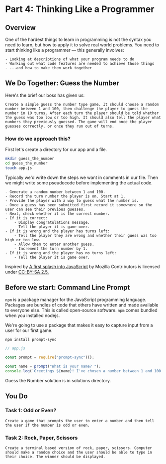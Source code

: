 # Part 4: Thinking Like a Programmer

## Overview

One of the hardest things to learn in programming is not the syntax you need to learn, but how to apply it to solve real world problems. You need to start thinking like a programmer — this generally involves: 

    - Looking at descriptions of what your program needs to do
    - Working out what code features are needed to achieve those things
    - ...and how to make them work together


## We Do Together: Guess the Number

Here's the brief our boss has given us:

    Create a simple guess the number type game. It should choose a random number between 1 and 100, then challenge the player to guess the number in 10 turns. After each turn the player should be told whether the guess was too low or too high. It should also tell the player what numbers they previously guessed. The game will end once the player guesses correctly, or once they run out of turns.


### How do we approach this?

First let's create a directory for our app and a file.

```bash
mkdir guess_the_number
cd guess_the_number
touch app.js
```

Typically we'd write down the steps we want in comments in our file. Then we might write some pseudocode before implementing the actual code.

    - Generate a random number between 1 and 100.
    - Record the turn number the player is on. Start at 1.
    - Provide the player with a way to guess what the number is.
    - Once a guess has been submitted first record it somewhere so the user can see their previous guesses.
    - Next, check whether it is the correct number.
    - If it is correct:
        - Display congratulations message.
        - Tell the player it is game over.
    - If it is wrong and the player has turns left:
        - Tell the player they are wrong and whether their guess was too high or too low.
        - Allow them to enter another guess.
        - Increment the turn number by 1.
    - If it is wrong and the player has no turns left:
        - Tell the player it is game over.

Inspired by <a href="https://developer.mozilla.org/en-US/docs/Learn/JavaScript/First_steps/A_first_splash">A first splash into JavaScript</a> by Mozilla Contributors is licensed under <a href="https://creativecommons.org/licenses/by-sa/2.5/">CC-BY-SA 2.5.</a>

## Before we start: Command Line Prompt

`npm` is a package manager for the JavaScript programming language. Packages are bundles of code that others have written and made available to everyone else. This is called open-source software. `npm` comes bundled when you installed nodejs.

We're going to use a package that makes it easy to capture input from a user for our first game.

```bash
npm install prompt-sync
```

```javascript
// app.js

const prompt = require("prompt-sync")();

const name = prompt("What is your name? ");
console.log(`Greetings ${name}! I've chosen a number between 1 and 100. You have 10 chances to guess correctly.`);
```

Guess the Number solution is in solutions directory.

## You Do

### Task 1: Odd or Even? 

    Create a game that prompts the user to enter a number and then tell the user if the number is odd or even. 

### Task 2: Rock, Paper, Scissors

    Create a terminal based version of rock, paper, scissors. Computer should make a random choice and the user should be able to type in their choice. The winner should be displayed. 